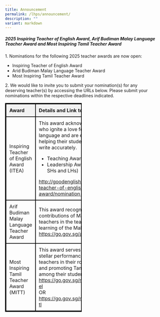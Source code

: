 ```yaml
---
title: Announcement
permalink: /lhps/announcement/
description: ""
variant: markdown
---
```

<style>
        table {
            width: 50%;
            border-collapse: collapse;
						border: 2px solid black;
        }
        th {
            border: 2px solid black;
            padding: 10px;
            text-align: left; /* Align header text to left */
            background-color: #f2f2f2;
        }
        td {
            border: 2px solid black;
            padding: 10px;
            text-align: left; /* Align table data text to left */
        }
</style>


<h5><strong>2025 Inspiring Teacher of English Award, Arif Budiman Malay Language Teacher Award and Most Inspiring Tamil Teacher Award</strong></h5>

<p>1. Nominations for the following 2025 teacher awards are now open:</p>
<ul>
	<li>Inspiring Teacher of English Award</li>
	<li>Arid Budiman Malay Language Teacher Award</li>
	<li>Most Inspiring Tamil Teacher Award</li>
</ul>

<p>2. We would like to invite you to submit your nomination(s) for any deserving teacher(s) by accessing the URLs below.  Please submit your nominations within the respective deadlines indicated.</p>

<table>
        <tbody><tr>
            <th>Award</th>
            <th>Details and Link to Online Form</th>
            <th>Deadline</th>
        </tr>
        <tr>
            <td>Inspiring Teacher of English Award (ITEA)</td>
            <td>This award acknowledges teachers who ignite a love for the English language and are effective in helping their students speak and write accurately.
<ul>
	<li>Teaching Award</li>
	<li>Leadership Award (for HODs, SHs and LHs)</li>
</ul>
<a target="_blank" href="http://goodenglish.org.sg/inspiring-teacher-of-english-award/nomination-information">http://goodenglish.org.sg/inspiring-teacher-of-english-award/nomination-information</a>
</td>
            <td>24-Mar-25<br>(Downloaded and completed forms to be submitted to the Principal via chia_emily@moe.edu.sg by 6pm.)</td>
        </tr>
        <tr>
            <td>Arif Budiman Malay Language Teacher Award</td>
            <td>This award recognises the contributions of Malay Language teachers in the teaching and learning of the Malay language.<br><a target="_blank" href="https://go.gov.sg/agab2025">https://go.gov.sg/agab2025</a></td>
            <td>4-Apr-25</td>
        </tr>
        <tr>
            <td>Most Inspiring Tamil Teacher Award (MITT)</td>
            <td>This award serves to recognise the stellar performance of Tamil teachers in their role in educating and promoting Tamil Language among their students.<br><a target="_blank" href="https://go.gov.sg/mitt-2025-form-el">https://go.gov.sg/mitt-2025-form-el</a><br>OR<br><a target="_blank" href="https://go.gov.sg/mitt-2025-form-tl">https://go.gov.sg/mitt-2025-form-tl</a></td>
            <td>4-Apr-25</td>
        </tr>
    </tbody>
 </table>